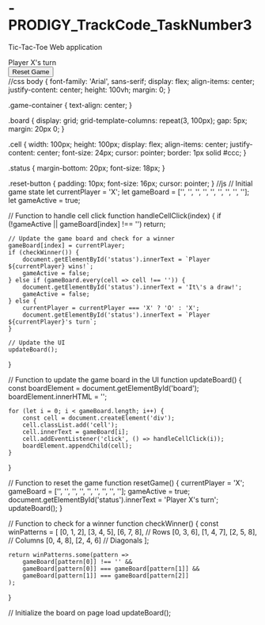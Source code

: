 # -PRODIGY_TrackCode_TaskNumber3
  Tic-Tac-Toe Web application
<!DOCTYPE html>
<html lang="en">

<head>
    <meta charset="UTF-8">
    <meta name="viewport" content="width=device-width, initial-scale=1.0">
    <link rel="stylesheet" href="styles.css">
    <title>Tic-Tac-Toe</title>
</head>

<body>
    <div class="game-container">
        <div class="board" id="board">
            <!-- Cells will be dynamically added here using JavaScript -->
        </div>
        <div class="status" id="status">Player X's turn</div>
        <button class="reset-button" onclick="resetGame()">Reset Game</button>
    </div>
    <script src="script.js"></script>
</body>

</html>
//css
body {
    font-family: 'Arial', sans-serif;
    display: flex;
    align-items: center;
    justify-content: center;
    height: 100vh;
    margin: 0;
}

.game-container {
    text-align: center;
}

.board {
    display: grid;
    grid-template-columns: repeat(3, 100px);
    gap: 5px;
    margin: 20px 0;
}

.cell {
    width: 100px;
    height: 100px;
    display: flex;
    align-items: center;
    justify-content: center;
    font-size: 24px;
    cursor: pointer;
    border: 1px solid #ccc;
}

.status {
    margin-bottom: 20px;
    font-size: 18px;
}

.reset-button {
    padding: 10px;
    font-size: 16px;
    cursor: pointer;
}
//js
// Initial game state
let currentPlayer = 'X';
let gameBoard = ['', '', '', '', '', '', '', '', ''];
let gameActive = true;

// Function to handle cell click
function handleCellClick(index) {
    if (!gameActive || gameBoard[index] !== '') return;

    // Update the game board and check for a winner
    gameBoard[index] = currentPlayer;
    if (checkWinner()) {
        document.getElementById('status').innerText = `Player ${currentPlayer} wins!`;
        gameActive = false;
    } else if (gameBoard.every(cell => cell !== '')) {
        document.getElementById('status').innerText = 'It\'s a draw!';
        gameActive = false;
    } else {
        currentPlayer = currentPlayer === 'X' ? 'O' : 'X';
        document.getElementById('status').innerText = `Player ${currentPlayer}'s turn`;
    }

    // Update the UI
    updateBoard();
}

// Function to update the game board in the UI
function updateBoard() {
    const boardElement = document.getElementById('board');
    boardElement.innerHTML = '';

    for (let i = 0; i < gameBoard.length; i++) {
        const cell = document.createElement('div');
        cell.classList.add('cell');
        cell.innerText = gameBoard[i];
        cell.addEventListener('click', () => handleCellClick(i));
        boardElement.appendChild(cell);
    }
}

// Function to reset the game
function resetGame() {
    currentPlayer = 'X';
    gameBoard = ['', '', '', '', '', '', '', '', ''];
    gameActive = true;
    document.getElementById('status').innerText = 'Player X\'s turn';
    updateBoard();
}

// Function to check for a winner
function checkWinner() {
    const winPatterns = [
        [0, 1, 2],
        [3, 4, 5],
        [6, 7, 8], // Rows
        [0, 3, 6],
        [1, 4, 7],
        [2, 5, 8], // Columns
        [0, 4, 8],
        [2, 4, 6] // Diagonals
    ];

    return winPatterns.some(pattern =>
        gameBoard[pattern[0]] !== '' &&
        gameBoard[pattern[0]] === gameBoard[pattern[1]] &&
        gameBoard[pattern[1]] === gameBoard[pattern[2]]
    );
}

// Initialize the board on page load
updateBoard();

